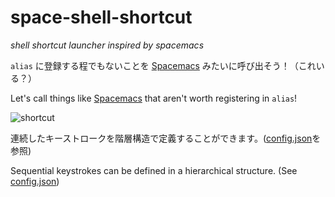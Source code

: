 # space-shell-shortcut
*shell shortcut launcher inspired by spacemacs*

`alias` に登録する程でもないことを [Spacemacs](https://www.spacemacs.org) みたいに呼び出そう！（これいる？）

Let's call things like [Spacemacs](https://www.spacemacs.org) that aren't worth registering in `alias`!

![shortcut](https://user-images.githubusercontent.com/48763656/206117409-76a4ee13-9f20-4d26-a87c-3d36a343340b.gif)

連続したキーストロークを階層構造で定義することができます。([config.json](https://github.com/caffeine0coffee/space-shell-shortcut/blob/main/config.json)を参照)

Sequential keystrokes can be defined in a hierarchical structure. (See [config.json](https://github.com/caffeine0coffee/space-shell-shortcut/blob/main/config.json))
